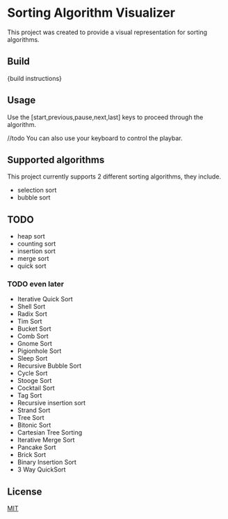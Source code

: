 # Sorting Algorithm Visualizer

This project was created to provide a visual representation for sorting algorithms.

## Build

{build instructions}

## Usage
Use the [start,previous,pause,next,last] keys to proceed through the algorithm.

//todo You can also use your keyboard to control the playbar.


## Supported algorithms
This project currently supports 2 different sorting algorithms, they include.
- selection sort
- bubble sort

## TODO
- heap sort
- counting sort
- insertion sort
- merge sort
- quick sort

### TODO even later

- Iterative Quick Sort
- Shell Sort
- Radix Sort
- Tim Sort
- Bucket Sort
- Comb Sort
- Gnome Sort
- Pigionhole Sort
- Sleep Sort
- Recursive Bubble Sort
- Cycle Sort
- Stooge Sort
- Cocktail Sort
- Tag Sort
- Recursive insertion sort
- Strand Sort
- Tree Sort
- Bitonic Sort
- Cartesian Tree Sorting
- Iterative Merge Sort
- Pancake Sort
- Brick Sort
- Binary Insertion Sort
- 3 Way QuickSort
  
## License
[MIT](https://choosealicense.com/licenses/mit/)
